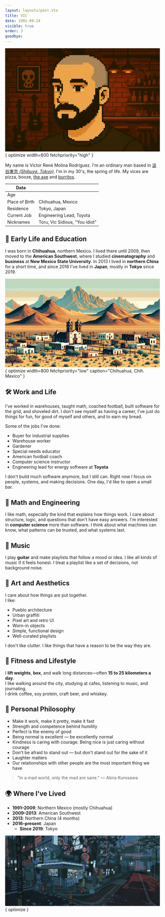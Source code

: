 ```yaml
---
layout: layouts/post.vto
title: VIC
date: 1991-09-24
visible: true
order: 3
goodbye:
---
```


<script inline src="/_esnext/vicsage.js"></script>
<script inline src="/_esnext/lazyvideos.js"></script>

![Victor Molina Rodriguez](/assets/images/vic-main.png){ optimize width=600 fetchpriority="high" }

My name is Victor René Molina Rodríguez. I'm an ordinary man based in [澁谷東京 <em>(Shibuya, Tokyo)</em>](https://goo.gl/maps/1YfuGi5HYgRpBjN7A). I'm in my 30's, the spring of life. My vices are pizza, booze, [the axe](https://youtu.be/en7EKL1pX5w) and [burritos](https://youtu.be/YZRtE1I5w7k).

| Data           |                                |
| -------------- | ------------------------------ |
| Age            | <span id="vicsage"></span>     |
| Place of Birth | Chihuahua, Mexico              |
| Residence      | Tokyo, Japan                   |
| Current Job    | Engineering Lead, Toyota       |
| Nicknames      | Toru, Vic Sidious, "You idiot" |

## 🧠 Early Life and Education

I was born in **Chihuahua**, northern Mexico. I lived there until 2009, then moved to the **American Southwest**, where I studied **cinematography** and **business** at **New Mexico State University**. In 2013 I lived in **northern China** for a short time, and since 2016 I've lived in **Japan**, mostly in **Tokyo** since 2019.

![A mountain in a desert city.](/assets/images/chihuahua.webp){ optimize width=800 fetchpriority="low" caption="Chihuahua, Chih. Mexico" }

## 🛠 Work and Life

I've worked in warehouses, taught math, coached football, built software for the grid, and shoveled dirt. I don't see myself as having a career, I've just do things for fun, for good of myself and others, and to earn my bread.

Some of the jobs I've done:

- Buyer for industrial supplies
- Warehouse worker
- Gardener
- Special needs educator
- American football coach
- Computer science instructor
- Engineering lead for energy software at **Toyota**

I don't build much software anymore, but I still can. Right now I focus on people, systems, and making decisions. One day, I'd like to open a small bar.

## 📐 Math and Engineering

I like math, especially the kind that explains how things work. I care about structure, logic, and questions that don't have easy answers. I'm interested in **computer science** more than software. I think about what machines can know, what patterns can be trusted, and what systems last.

## 🎵 Music

I play **guitar** and make playlists that follow a mood or idea. I like all kinds of music if it feels honest. I treat a playlist like a set of decisions, not background noise.

## 🎨 Art and Aesthetics

I care about how things are put together.  
I like:

- Pueblo architecture
- Urban graffiti
- Pixel art and retro UI
- Worn-in objects
- Simple, functional design
- Well-curated playlists

I don't like clutter. I like things that have a reason to be the way they are.

## 💪 Fitness and Lifestyle

I **lift weights**, **box**, and walk long distances—often **15 to 25 kilometers a day**.  
I like walking around the city, studying at cafes, listening to music, and journaling.  
I drink coffee, soy protein, craft beer, and whiskey.

## 🧭 Personal Philosophy

- Make it work, make it pretty, make it fast
- Strength and competence behind humility
- Perfect is the enemy of good
- Being normal is excellent — be excellently normal
- Kindness is caring with courage. Being nice is just caring without courage
- Don't be afraid to stand out — but don't stand out for the sake of it
- Laughter matters
- Our relationships with other people are the most important thing we have

> "In a mad world, only the mad are sane." — Akira Kurosawa

## 🌍 Where I've Lived

- **1991–2009**: Northern Mexico (mostly Chihuahua)
- **2009–2013**: American Southwest
- **2013**: Northern China (4 months)
- **2016–present**: Japan
  - **Since 2019**: Tokyo

![A street with a cherry blossom tree and a convenience store in Tokyo.](/assets/images/cherry-blossoms-at-nite.gif){ optimize }
